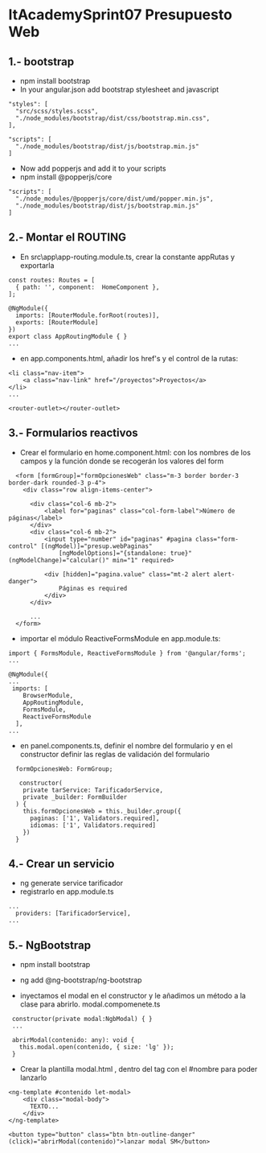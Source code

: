 # ItAcademySprint07 Presupuesto Web

## 1.- bootstrap
- npm install bootstrap 
- In your angular.json add bootstrap stylesheet and javascript
```
"styles": [
  "src/scss/styles.scss",
  "./node_modules/bootstrap/dist/css/bootstrap.min.css",
],

"scripts": [
  "./node_modules/bootstrap/dist/js/bootstrap.min.js"
]
```
- Now add popperjs and add it to your scripts
- npm install @popperjs/core 
```
"scripts": [
  "./node_modules/@popperjs/core/dist/umd/popper.min.js",
  "./node_modules/bootstrap/dist/js/bootstrap.min.js"
]
```
## 2.- Montar el ROUTING  
- En src\app\app-routing.module.ts, crear la constante appRutas y exportarla
```
const routes: Routes = [
  { path: '', component:  HomeComponent },
];

@NgModule({
  imports: [RouterModule.forRoot(routes)],
  exports: [RouterModule]
})
export class AppRoutingModule { }
...
```
- en app.components.html, añadir los href's y el control de la rutas:

```
<li class="nav-item">
    <a class="nav-link" href="/proyectos">Proyectos</a>
</li>
...

<router-outlet></router-outlet>
```
## 3.- Formularios reactivos
- Crear el formulario en home.component.html: con los nombres de los campos y la función donde se recogerán los valores del form 
```
  <form [formGroup]="formOpcionesWeb" class="m-3 border border-3 border-dark rounded-3 p-4">
    <div class="row align-items-center">

      <div class="col-6 mb-2">
          <label for="paginas" class="col-form-label">Número de páginas</label>
      </div>
      <div class="col-6 mb-2">
          <input type="number" id="paginas" #pagina class="form-control" [(ngModel)]="presup.webPaginas"
              [ngModelOptions]="{standalone: true}" (ngModelChange)="calcular()" min="1" required>

          <div [hidden]="pagina.value" class="mt-2 alert alert-danger">
              Páginas es required
          </div>
      </div>

      ...
  </form>
```
- importar el módulo ReactiveFormsModule en app.module.ts:
```
import { FormsModule, ReactiveFormsModule } from '@angular/forms';
...

@NgModule({
...
 imports: [
    BrowserModule,
    AppRoutingModule,
    FormsModule,
    ReactiveFormsModule
  ],
...
```
- en panel.components.ts, definir el nombre del formulario y en el constructor definir las reglas de validación del formulario
```
  formOpcionesWeb: FormGroup;

   constructor(
    private tarService: TarificadorService,
    private _builder: FormBuilder
  ) {
    this.formOpcionesWeb = this._builder.group({
      paginas: ['1', Validators.required],
      idiomas: ['1', Validators.required]
    })
  }
  ```

## 4.- Crear un servicio
- ng generate service tarificador
- registrarlo en app.module.ts
```
...
  providers: [TarificadorService],
...
```

## 5.- NgBootstrap
- npm install bootstrap
- ng add @ng-bootstrap/ng-bootstrap
 
 - inyectamos el modal en el constructor y le añadimos un método a la clase para abrirlo. modal.compomenete.ts
 ```
  constructor(private modal:NgbModal) { }
  ...
  
  abrirModal(contenido: any): void {
    this.modal.open(contenido, { size: 'lg' });
  }
```
- Crear la plantilla modal.html , dentro del tag <ng-template>  con el  #nombre para poder lanzarlo 
```
<ng-template #contenido let-modal>   
    <div class="modal-body">
      TEXTO...
    </div>  
</ng-template>

<button type="button" class="btn btn-outline-danger" (click)="abrirModal(contenido)">lanzar modal SM</button>
 ```
